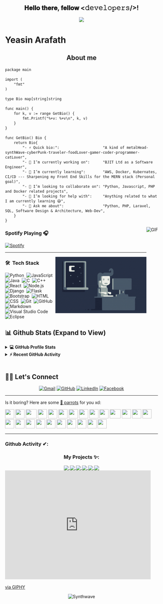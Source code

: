 <div align="center">
<h2> 𝐇𝐞𝐥𝐥𝐨 𝐭𝐡𝐞𝐫𝐞, 𝐟𝐞𝐥𝐥𝐨𝐰 <𝚍𝚎𝚟𝚎𝚕𝚘𝚙𝚎𝚛𝚜/>!</h2>
</div>

<div align="center">
  
![](https://camo.githubusercontent.com/992babdffd8c74a1502de375fbdf7e4d54773242/68747470733a2f2f6d656469612e67697068792e636f6d2f6d656469612f53576f536b4e36447854737a71494b4571762f67697068792e676966)
 
</div>

# Yeasin Arafath

<h2 align="center">About me</h2>

```golang
package main

import (
	"fmt"
)

type Bio map[string]string

func main() {
	for k, v := range GetBio() {
		fmt.Printf("%+v: %+v\n", k, v)
	}
}

func GetBio() Bio {
	return Bio{
		"- ⚡ Quick bio:":                    "A kind of metalHead-synthWave-cyberPunk-traveler-foodLover-gamer-coder-programmer-catLover",
		"- 🔭 I’m currently working on":      "BJIT Ltd as a Software Engineer",
		"- 🌱 I’m currently learning":        "AWS, Docker, Kubernates, CI/CD --- Sharpening my Front End Skills for the MERN stack (Personal goal)",
		"- 👯 I’m looking to collaborate on": "Python, Javascript, PHP and Docker related projects",
		"- 🤔 I’m looking for help with":     "Anything related to what I am currently learning 😅",
		"- 💬 Ask me about":                  "Python, PHP, Laravel, SQL, Software Design & Architecture, Web-Dev",
	}
}
```

<img align="right" alt="GIF" height="170px" src="https://media.giphy.com/media/J5B1Y8QZnzXXbLQIBu/giphy.gif" />

### Spotify Playing 🎧

[![Spotify](https://novatorem.bgstatic.vercel.app/api/spotify)](https://open.spotify.com/user/11153360645)

---

<img alt="Night Coding" src="https://raw.githubusercontent.com/AVS1508/AVS1508/master/assets/Night-Coding.gif" align="right"/>

### 🛠 &nbsp;Tech Stack

![Python](https://img.shields.io/badge/-Python-05122A?style=flat&logo=python)&nbsp;
![JavaScript](https://img.shields.io/badge/-JavaScript-05122A?style=flat&logo=javascript)&nbsp;
![Java](https://img.shields.io/badge/-Java-05122A?style=flat&logo=Java&logoColor=FFA518)&nbsp;
![C](https://img.shields.io/badge/-C-05122A?style=flat&logo=C&logoColor=A8B9CC)&nbsp;
![C++](https://img.shields.io/badge/-C++-05122A?style=flat&logo=C%2B%2B&logoColor=00599C)&nbsp;
![React](https://img.shields.io/badge/-React-05122A?style=flat&logo=react)&nbsp;
![Node.js](https://img.shields.io/badge/-Node.js-05122A?style=flat&logo=node.js)&nbsp;
![Django](https://img.shields.io/badge/-Django-05122A?style=flat&logo=django&logoColor=092E20)&nbsp;
![Flask](https://img.shields.io/badge/-Flask-05122A?style=flat&logo=flask)&nbsp;
![Bootstrap](https://img.shields.io/badge/-Bootstrap-05122A?style=flat&logo=bootstrap&logoColor=563D7C)&nbsp;
![HTML](https://img.shields.io/badge/-HTML-05122A?style=flat&logo=HTML5)&nbsp;
![CSS](https://img.shields.io/badge/-CSS-05122A?style=flat&logo=CSS3&logoColor=1572B6)&nbsp;
![Git](https://img.shields.io/badge/-Git-05122A?style=flat&logo=git)&nbsp;
![GitHub](https://img.shields.io/badge/-GitHub-05122A?style=flat&logo=github)&nbsp;
![Markdown](https://img.shields.io/badge/-Markdown-05122A?style=flat&logo=markdown)&nbsp;
![Visual Studio Code](https://img.shields.io/badge/-Visual%20Studio%20Code-05122A?style=flat&logo=visual-studio-code&logoColor=007ACC)&nbsp;
![Eclipse](https://img.shields.io/badge/-Eclipse-05122A?style=flat&logo=eclipse-ide&logoColor=2C2255)&nbsp;



## 📊 Github Stats (Expand to View) 


<details> 
  <summary><b>💻 GitHub Profile Stats</b></summary>
  <br/>
  <p align="center">
    <a href="https://github.com/anuraghazra/github-readme-stats"><img alt="Arafath's Github Stats" src="https://github-readme-stats.vercel.app/api?username=Arafath1019&show_icons=true&title_color=ffc857&icon_color=8ac926&text_color=daf7dc&bg_color=151515&hide=["stars"]" height="192px"/></a>
<br/>
  &nbsp;
	  <img src="https://github-readme-stats.vercel.app/api/top-langs/?username=Arafath1019&layout=compact&text_color=daf7dc&bg_color=151515" alt="Arafath" height="192px"/>
  <br/>
  <b>Note:</b> Top languages is only a metric of the languages my public code consists of and doesn't reflect experience or skill level.
  </p>
</details>


<details>
  <summary><b>⚡ Recent GitHub Activity</b></summary>
  <br/>
   <a href="https://github.com/Arafath1019"><img alt="Arafath1019 Activity Graph" src="https://activity-graph.herokuapp.com/graph?username=Arafath1019&custom_title=Candida%20Noronha's%20Contribution%20Graph&theme=react-dark" /></a>
  <br/>

</details>

<br/>

## 🙋‍♀️ Let's Connect
<p align="center">
	<a href="mailto:arafath.yeasin1019@gmail.com"><img src="https://img.icons8.com/bubbles/50/000000/gmail.png" alt="Gmail"/></a>
	<a href="https://github.com/Arafath1019"><img src="https://img.icons8.com/bubbles/50/000000/github.png" alt="GitHub"/></a>
	<a href="https://www.linkedin.com/in/yeasin-arafath-2a5293164/"><img src="https://img.icons8.com/bubbles/50/000000/linkedin.png" alt="LinkedIn"/></a>
	<a href="https://www.facebook.com/arafath.yeasin1019/"><img src="https://img.icons8.com/bubbles/50/000000/facebook-new.png" alt="Facebook"/></a>
	
</p>

<hr/>

Is it boring? Here are some [🦜 parrots](https://cultofthepartyparrot.com) for you xd:

<div>
    <img src="https://cultofthepartyparrot.com/parrots/hd/githubparrot.gif" width="30" height="30"/>
    <img src="https://cultofthepartyparrot.com/flags/hd/indiaparrot.gif" width="30" height="30"/>
    <img src="https://cultofthepartyparrot.com/parrots/asyncparrot.gif" width="36" height="30"/>
    <img src="https://cultofthepartyparrot.com/parrots/exceptionallyfastparrot.gif" width="30" height="30"/>
    <img src="https://cultofthepartyparrot.com/parrots/hd/60fpsparrot.gif" width="30" height="30"/>
    <img src="https://cultofthepartyparrot.com/parrots/hd/jumpingparrot.gif" width="30" height="30"/>
    <img src="https://cultofthepartyparrot.com/parrots/hd/opensourceparrot.gif" width="30" height="30"/>
    <img src="https://cultofthepartyparrot.com/parrots/hd/dealwithitnowparrot.gif" width="30" height="30"/>
    <img src="https://cultofthepartyparrot.com/parrots/hd/hypnoparrotlight.gif" width="30" height="30"/>
    <img src="https://cultofthepartyparrot.com/parrots/databaseparrot.gif" width="30" height="30"/>
    <img src="https://cultofthepartyparrot.com/parrots/fixparrot.gif" width="36" height="30"/>
    <img src="https://cultofthepartyparrot.com/parrots/hd/laptop_parrot.gif" width="30" height="30"/>
    <img src="https://cultofthepartyparrot.com/parrots/hd/spinningparrot.gif" width="30" height="30"/>
    <img src="https://cultofthepartyparrot.com/parrots/hd/levitationparrot.gif" width="30" height="30"/>
    <img src="https://cultofthepartyparrot.com/parrots/hd/meldparrot.gif" width="30" height="30"/>
    <img src="https://cultofthepartyparrot.com/parrots/slomoparrot.gif" width="30" height="30"/>
    <img src="https://cultofthepartyparrot.com/parrots/hd/moonwalkingparrot.gif" width="30" height="30"/>
    <img src="https://cultofthepartyparrot.com/parrots/hd/stableparrot.gif" width="30" height="30"/>
    <img src="https://cultofthepartyparrot.com/parrots/hd/scienceparrot.gif" width="30" height="30"/>
    <img src="https://cultofthepartyparrot.com/parrots/hd/pirateparrot.gif" width="30" height="30"/>
    <img src="https://cultofthepartyparrot.com/parrots/hd/footballparrot.gif" width="30" height="30"/>
    <img src="https://cultofthepartyparrot.com/parrots/hd/illuminatiparrot.gif" width="30" height="30"/>
    <img src="https://cultofthepartyparrot.com/parrots/hd/hypnoparrotdark.gif" width="30" height="30"/>
    <img src="https://cultofthepartyparrot.com/parrots/hd/mustacheparrot.gif" width="30" height="30"/>
</div>

<hr>

### Github Activity ✔:
<div align="center">

### My Projects ✨:
  
<a href="https://github.com/Arafath1019/Face-Detection-Web-App">
  <img align="center" src="https://github-readme-stats.vercel.app/api/pin/?username=Arafath1019&repo=Face-Detection-Web-App&theme=tokyonight" />
</a>

<a href="https://github.com/Arafath1019/Modern-React-with-Redux">
 <img align="center" src="https://github-readme-stats.vercel.app/api/pin/?username=Arafath1019&repo=Modern-React-with-Redux&theme=tokyonight" />
</a>

<a href="https://github.com/Arafath1019/DevConnector-MERN-Stack-Application">
  <img align="center" src="https://github-readme-stats.vercel.app/api/pin/?username=Arafath1019&repo=DevConnector-MERN-Stack-Application&theme=tokyonight" />
</a>

<a href="https://github.com/Arafath1019/Docker-Compose-with-multiple-local-containers-Node-app-redis-server-">
 <img align="center" src="https://github-readme-stats.vercel.app/api/pin/?username=Arafath1019&repo=Docker-Compose-with-multiple-local-containers-Node-app-redis-server-&theme=tokyonight" />
</a>

<a href="https://github.com/Arafath1019/Restaurant-Search-App-using-React-native">
 <img align="center" src="https://github-readme-stats.vercel.app/api/pin/?username=Arafath1019&repo=Restaurant-Search-App-using-React-native&theme=tokyonight" />
</a>

<a href="https://github.com/Arafath1019/Dog-Breed-Identification-Using-TF2.0-TF-Hub">
 <img align="center" src="https://github-readme-stats.vercel.app/api/pin/?username=Arafath1019&repo=Dog-Breed-Identification-Using-TF2.0-TF-Hub&theme=tokyonight" />
</a>
	
</div>

<iframe src="https://giphy.com/embed/l3q2wJsC23ikJg9xe" width="480" height="358" frameBorder="0" class="giphy-embed" allowFullScreen></iframe><p><a href="https://giphy.com/gifs/thanks-thank-you-kazoo-kid-l3q2wJsC23ikJg9xe">via GIPHY</a></p>

<p align="center"><img src="https://giphy.com/embed/l3q2wJsC23ikJg9xe" alt="Synthwave" height="300" width="500"></p>
